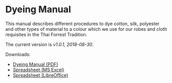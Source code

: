 # Dyeing Manual

This manual describes different procedures to dye cotton, silk, polyester and
other types of material to a colour which we use for our robes and cloth
requisites in the Thai Forrest Tradition.

The current version is *v1.0.1, 2018-08-30*.

Downloads:

- [Dyeing Manual (PDF)](/dyeing-manual/dyeing-manual-2018-08-30.pdf)
- [Spreadsheet (MS Excel)](/dyeing-manual/dyeing-manual-2018-08-30.xlsx)
- [Spreadsheet (LibreOffice)](/dyeing-manual/dyeing-manual-2018-08-30.ods)

